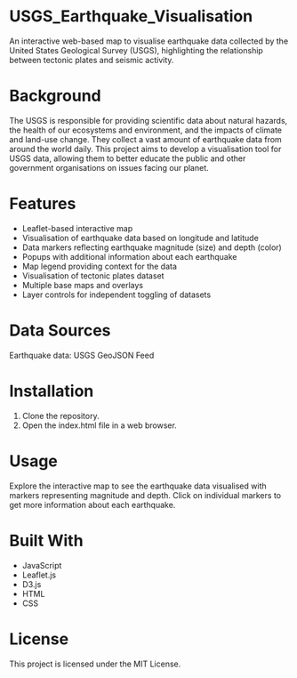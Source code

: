 # USGS_Earthquake_Visualisation
An interactive web-based map to visualise earthquake data collected by the United States Geological Survey (USGS), highlighting the relationship between tectonic plates and seismic activity.

# Background
The USGS is responsible for providing scientific data about natural hazards, the health of our ecosystems and environment, and the impacts of climate and land-use change. They collect a vast amount of earthquake data from around the world daily. This project aims to develop a visualisation tool for USGS data, allowing them to better educate the public and other government organisations on issues facing our planet.

# Features
- Leaflet-based interactive map
- Visualisation of earthquake data based on longitude and latitude
- Data markers reflecting earthquake magnitude (size) and depth (color)
- Popups with additional information about each earthquake
- Map legend providing context for the data
- Visualisation of tectonic plates dataset
- Multiple base maps and overlays
- Layer controls for independent toggling of datasets  

# Data Sources
Earthquake data: USGS GeoJSON Feed

# Installation
1. Clone the repository.
2. Open the index.html file in a web browser.

# Usage
Explore the interactive map to see the earthquake data visualised with markers representing magnitude and depth. Click on individual markers to get more information about each earthquake.

# Built With
- JavaScript
- Leaflet.js
- D3.js
- HTML
- CSS

# License
This project is licensed under the MIT License.
